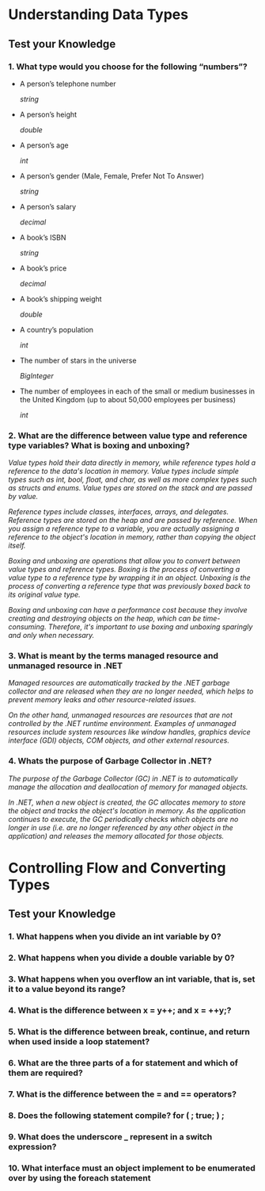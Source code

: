 # Understanding Data Types


## Test your Knowledge


### 1. What type would you choose for the following “numbers”?


* A person’s telephone number 

    *string*

* A person’s height

   *double*

* A person’s age

   *int*

* A person’s gender (Male, Female, Prefer Not To Answer)

   *string*

* A person’s salary

   *decimal*

* A book’s ISBN

   *string*

* A book’s price

   *decimal*

* A book’s shipping weight

   *double*

* A country’s population

   *int*

* The number of stars in the universe

   *BigInteger*

* The number of employees in each of the small or medium businesses in the United Kingdom (up to about 50,000 employees per business)

   *int*

### 2. What are the difference between value type and reference type variables? What is boxing and unboxing?

   *Value types hold their data directly in memory, while reference types hold a reference to the data's location in memory. Value types include simple types such as int, bool, float, and char, as well as more complex types such as structs and enums. Value types are stored on the stack and are passed by value.*

   *Reference types include classes, interfaces, arrays, and delegates. Reference types are stored on the heap and are passed by reference. When you assign a reference type to a variable, you are actually assigning a reference to the object's location in memory, rather than copying the object itself.*

   *Boxing and unboxing are operations that allow you to convert between value types and reference types. Boxing is the process of converting a value type to a reference type by wrapping it in an object. Unboxing is the process of converting a reference type that was previously boxed back to its original value type.*

   *Boxing and unboxing can have a performance cost because they involve creating and destroying objects on the heap, which can be time-consuming. Therefore, it's important to use boxing and unboxing sparingly and only when necessary.*

### 3. What is meant by the terms managed resource and unmanaged resource in .NET

*Managed resources are automatically tracked by the .NET garbage collector and are released when they are no longer needed, which helps to prevent memory leaks and other resource-related issues.*

*On the other hand, unmanaged resources are resources that are not controlled by the .NET runtime environment. Examples of unmanaged resources include system resources like window handles, graphics device interface (GDI) objects, COM objects, and other external resources.*




### 4. Whats the purpose of Garbage Collector in .NET?

*The purpose of the Garbage Collector (GC) in .NET is to automatically manage the allocation and deallocation of memory for managed objects.*

*In .NET, when a new object is created, the GC allocates memory to store the object and tracks the object's location in memory. As the application continues to execute, the GC periodically checks which objects are no longer in use (i.e. are no longer referenced by any other object in the application) and releases the memory allocated for those objects.*






# Controlling Flow and Converting Types


## Test your Knowledge


### 1. What happens when you divide an int variable by 0?


### 2. What happens when you divide a double variable by 0?


### 3. What happens when you overflow an int variable, that is, set it to a value beyond its range?


### 4. What is the difference between x = y++; and x = ++y;?


### 5. What is the difference between break, continue, and return when used inside a loop statement?


### 6. What are the three parts of a for statement and which of them are required?


### 7. What is the difference between the = and == operators?


### 8. Does the following statement compile? for ( ; true; ) ;


### 9. What does the underscore _ represent in a switch expression?


### 10. What interface must an object implement to be enumerated over by using the foreach statement

